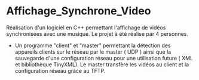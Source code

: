 # Affichage_Synchrone_Video

Réalisation d'un logiciel en C++ permettant l'affichage de vidéos synchronisées avec une musique. Le projet à été réalise par 4 personnes.

- Un programme "client" et "master" permettant la détection des appareils clients sur le réseau par le master ( UDP ) ainsi que la sauvegarde d'une configuration réseau pour une utilisation future ( XML et bibliothèque TinyXML). Le master transfère les vidéos au client et la configuration réseau grâce au TFTP. 
